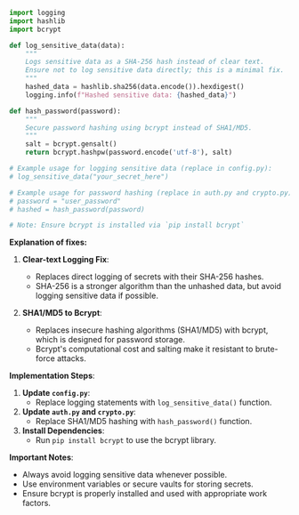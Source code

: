 ```python
import logging
import hashlib
import bcrypt

def log_sensitive_data(data):
    """
    Logs sensitive data as a SHA-256 hash instead of clear text.
    Ensure not to log sensitive data directly; this is a minimal fix.
    """
    hashed_data = hashlib.sha256(data.encode()).hexdigest()
    logging.info(f"Hashed sensitive data: {hashed_data}")

def hash_password(password):
    """
    Secure password hashing using bcrypt instead of SHA1/MD5.
    """
    salt = bcrypt.gensalt()
    return bcrypt.hashpw(password.encode('utf-8'), salt)

# Example usage for logging sensitive data (replace in config.py):
# log_sensitive_data("your_secret_here")

# Example usage for password hashing (replace in auth.py and crypto.py):
# password = "user_password"
# hashed = hash_password(password)

# Note: Ensure bcrypt is installed via `pip install bcrypt`
```

**Explanation of fixes:**

1. **Clear-text Logging Fix**:
   - Replaces direct logging of secrets with their SHA-256 hashes.
   - SHA-256 is a stronger algorithm than the unhashed data, but avoid logging sensitive data if possible.

2. **SHA1/MD5 to Bcrypt**:
   - Replaces insecure hashing algorithms (SHA1/MD5) with bcrypt, which is designed for password storage.
   - Bcrypt's computational cost and salting make it resistant to brute-force attacks.

**Implementation Steps**:
1. **Update `config.py`**:
   - Replace logging statements with `log_sensitive_data()` function.
2. **Update `auth.py` and `crypto.py`**:
   - Replace SHA1/MD5 hashing with `hash_password()` function.
3. **Install Dependencies**:
   - Run `pip install bcrypt` to use the bcrypt library.

**Important Notes**:
- Always avoid logging sensitive data whenever possible.
- Use environment variables or secure vaults for storing secrets.
- Ensure bcrypt is properly installed and used with appropriate work factors.